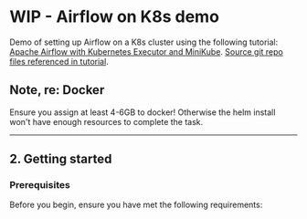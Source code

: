 # WIP - Airflow on K8s demo

Demo of setting up Airflow on a K8s cluster using the following tutorial: [Apache Airflow with Kubernetes Executor and MiniKube](https://marclamberti.com/blog/airflow-on-kubernetes-get-started-in-10-mins/).
[Source git repo files referenced in tutorial](https://marclamberti.com/blog/airflow-on-kubernetes-get-started-in-10-mins/).

## Note, re: Docker

Ensure you assign at least 4-6GB to docker! Otherwise the helm install won't have enough resources to complete the task.

---

## 2. Getting started

### Prerequisites

Before you begin, ensure you have met the following requirements:
